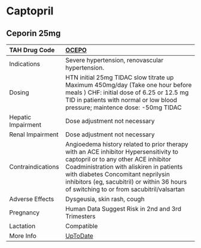 # Captopril

## Ceporin 25mg

| TAH Drug Code      | [OCEPO](https://www.tahsda.org.tw/drugs/hissearch.php?drug_code=OCEPO)                                                                                                                                                                                                                                     |
|:-------------------|:-----------------------------------------------------------------------------------------------------------------------------------------------------------------------------------------------------------------------------------------------------------------------------------------------------------|
| Indications        | Severe hypertension, renovascular hypertension.                                                                                                                                                                                                                                                            |
| Dosing             | HTN initial 25mg TIDAC slow titrate up Maximum 450mg/day (Take one hour before meals ) CHF: initial dose of 6.25 or 12.5 mg TID in patients with normal or low blood pressure; maintence dose: -50mg TIDAC                                                                                                 |
| Hepatic Impairment | Dose adjustment not necessary                                                                                                                                                                                                                                                                              |
| Renal Impairment   | Dose adjustment not necessary                                                                                                                                                                                                                                                                              |
| Contraindications  | Angioedema history related to prior therapy with an ACE inhibitor Hypersensitivity to captopril or to any other ACE inhibitor Coadministration with aliskiren in patients with diabetes Concomitant neprilysin inhibitors (eg, sacubitril) or within 36 hours of switching to or from sacubitril/valsartan |
| Adverse Effects    | Dysgeusia, skin rash, cough                                                                                                                                                                                                                                                                                |
| Pregnancy          | Human Data Suggest Risk in 2nd and 3rd Trimesters                                                                                                                                                                                                                                                          |
| Lactation          | Compatible                                                                                                                                                                                                                                                                                                 |
| More Info          | [UpToDate](https://www.uptodate.com/contents/captopril-drug-information)                                                                                                                                                                                                                                   |

